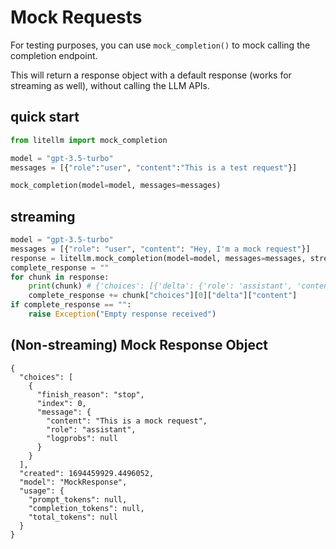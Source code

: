 # Mock Requests

For testing purposes, you can use `mock_completion()` to mock calling the completion endpoint. 

This will return a response object with a default response (works for streaming as well), without calling the LLM APIs. 

## quick start
```python
from litellm import mock_completion 

model = "gpt-3.5-turbo"
messages = [{"role":"user", "content":"This is a test request"}]

mock_completion(model=model, messages=messages)
```

## streaming

```python
model = "gpt-3.5-turbo"
messages = [{"role": "user", "content": "Hey, I'm a mock request"}]
response = litellm.mock_completion(model=model, messages=messages, stream=True)
complete_response = "" 
for chunk in response: 
    print(chunk) # {'choices': [{'delta': {'role': 'assistant', 'content': 'Thi'}, 'finish_reason': None}]}
    complete_response += chunk["choices"][0]["delta"]["content"]
if complete_response == "": 
    raise Exception("Empty response received")
```

## (Non-streaming) Mock Response Object 

```
{
  "choices": [
    {
      "finish_reason": "stop",
      "index": 0,
      "message": {
        "content": "This is a mock request",
        "role": "assistant",
        "logprobs": null
      }
    }
  ],
  "created": 1694459929.4496052,
  "model": "MockResponse",
  "usage": {
    "prompt_tokens": null,
    "completion_tokens": null,
    "total_tokens": null
  }
}
```